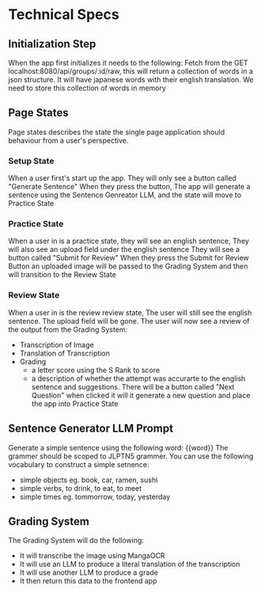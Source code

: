 # Technical Specs


## Initialization Step
When the app first initializes it needs to the following:
Fetch from the GET localhost:8080/api/groups/:id/raw, this will return a collection of words in a json structure. It will have japanese words with their english translation. We need to store this collection of words in memory

## Page States

Page states describes the state the single page application should behaviour from a user's perspective. 

### Setup State
When a user first's start up the app.
They will only see a button called "Generate Sentence"
When they press the button, The app will generate a sentence using
the Sentence Genreator LLM, and the state will move to Practice State

### Practice State
When a user in is a practice state,
they will see an english sentence,
They will also see an upload field under the english sentence
They will see a button called "Submit for Review"
When they press the Submit for Review Button an uploaded image
will be passed to the Grading System and then will transition to the Review State

### Review State
 When a user in is the review review state,
 The user will still see the english sentence.
 The upload field will be gone.
 The user will now see a review of the output from the Grading System:
- Transcription of Image
- Translation of Transcription
- Grading
  - a letter score using the S Rank to score
  - a description of whether the attempt was accurarte to the english sentence and suggestions.
There will be a button called "Next Question" when clicked
it will it generate a new question and place the app into Practice State


## Sentence Generator LLM Prompt
Generate a simple sentence using the following word: {{word}}
The grammer should be scoped to JLPTN5 grammer.
You can use the following vocabulary to construct a simple setnence:
- simple objects eg. book, car, ramen, sushi
- simple verbs, to drink, to eat, to meet
- simple times eg. tommorrow, today, yesterday

## Grading System
The Grading System will do the following:
- It will transcribe the image using MangaOCR
- It will use an LLM to produce a literal translation of the transcription
- It will use another LLM to produce a grade
- It then return this data to the frontend app